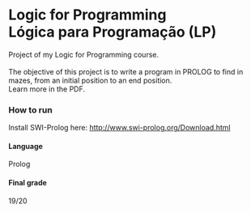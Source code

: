 # Logic for Programming <br> Lógica para Programação (LP)
Project of my Logic for Programming course. <br><br>
The objective of this project is to write a program in PROLOG to find in mazes, from an initial position to an end position.<br>
Learn more in the PDF.

### How to run
Install SWI-Prolog here: http://www.swi-prolog.org/Download.html<br>

#### Language
Prolog<br>

#### Final grade
19/20

